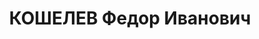 ---
title: КОШЕЛЕВ Федор Иванович
description: 'Род. в 1887, Муромский р-н, д. Саксино. Проживал: г. Муром. Рабочий

  Арестован 27.09.1936. Приговор: 10 лет тюремного заключения'
---